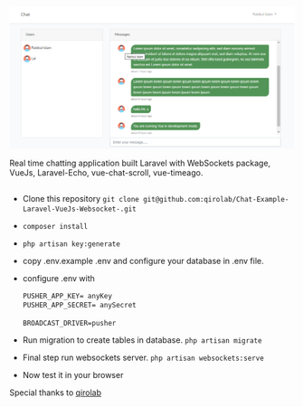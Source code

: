 ![Real Time Chat](chat.png)

Real time chatting application built Laravel with WebSockets package, VueJs, Laravel-Echo, vue-chat-scroll, vue-timeago.

## 
- Clone this repository `git clone git@github.com:qirolab/Chat-Example-Laravel-VueJs-Websocket-.git`
- `composer install`
- `php artisan key:generate`
- copy .env.example .env and configure your database in .env file.
- configure .env with
    
    ```PUSHER_APP_ID= anyId
    PUSHER_APP_KEY= anyKey
    PUSHER_APP_SECRET= anySecret
    
    BROADCAST_DRIVER=pusher
    ```
- Run migration to create tables in database. `php artisan migrate`
- Final step run websockets server. `php artisan websockets:serve`
- Now test it in your browser

Special thanks to [qirolab](https://github.com/qirolab/Laravel-WebSockets-Chat-Example)
